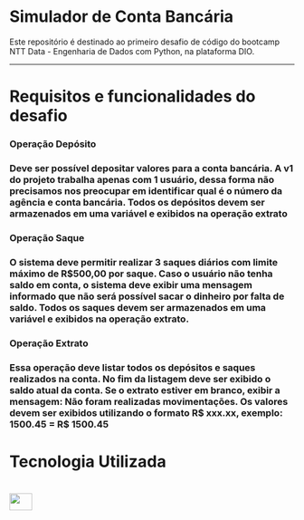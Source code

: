  <h1>Simulador de Conta Bancária</h1>

<p>Este repositório é destinado ao primeiro desafio de código do bootcamp NTT Data - Engenharia de Dados com Python, na plataforma DIO.<p>

<hr>

 <h1>Requisitos e funcionalidades do desafio</h1>

 <h3>Operação Depósito<h3>

 <p>Deve ser possível depositar valores para a conta bancária. A v1 do projeto trabalha apenas com 1 usuário, dessa forma não precisamos nos preocupar em identificar qual é o número da agência e conta bancária. Todos os depósitos devem ser armazenados em uma variável e exibidos na operação extrato<p>

 <h3> Operação Saque <h3>

 <p>O sistema deve permitir realizar 3 saques diários com limite máximo de R$500,00 por saque. Caso o usuário não tenha saldo em conta, o sistema deve exibir uma mensagem informado que não será possível sacar o dinheiro por falta de saldo. Todos os saques devem ser armazenados em uma variável e exibidos na operação extrato.<p>

 <h3> Operação Extrato <h3>

 <p>Essa operação deve listar todos os depósitos e saques realizados na conta. No fim da listagem deve ser exibido o saldo atual da conta. Se o extrato estiver em branco, exibir a mensagem: Não foram realizadas movimentações. Os valores devem ser exibidos utilizando o formato R$ xxx.xx, exemplo: 1500.45 = R$ 1500.45<p>

<h1>Tecnologia Utilizada <h1>

<img align="center" height="30" width="40" src="https://cdn.jsdelivr.net/gh/devicons/devicon@latest/icons/python/python-original.svg" />
 
